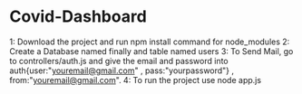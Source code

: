 # Covid-Dashboard
1: Download the project and run npm install command for node_modules
2: Create a Database named finally and table named users
3: To Send Mail, go to controllers/auth.js and give the email and password into auth{user:"youremail@gmail.com" , pass:"yourpassword"} , from:"youremail@gmail.com".
4: To run the project use node app.js

